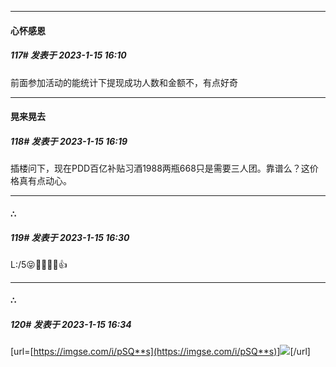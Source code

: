 

*****

####  心怀感恩  
##### 117#       发表于 2023-1-15 16:10

前面参加活动的能统计下提现成功人数和金额不，有点好奇

*****

####  晃来晃去  
##### 118#       发表于 2023-1-15 16:19

插楼问下，现在PDD百亿补贴习酒1988两瓶668只是需要三人团。靠谱么？这价格真有点动心。



*****

####  ∴  
##### 119#       发表于 2023-1-15 16:30

L:/5😝🍪📍💸📯👍



*****

####  ∴  
##### 120#       发表于 2023-1-15 16:34

[url=[https://imgse.com/i/pSQ**s](https://imgse.com/i/pSQ**s)]<img src="https://s1.ax1x.com/2023/01/15/pSQ**s.png" referrerpolicy="no-referrer">[/url]

